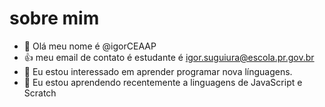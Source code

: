 # sobre mim
- 👋 Olá meu nome é @igorCEAAP 
- 👍 meu email de contato é estudante é igor.suguiura@escola.pr.gov.br
- 👀 Eu estou interessado em aprender programar nova línguagens.
- 🌱 Eu estou aprendendo recentemente a linguagens de JavaScript e Scratch

